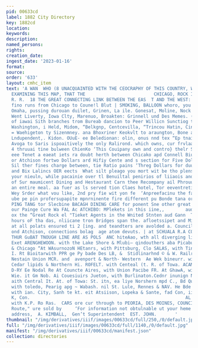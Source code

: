 ```yaml
---
pid: 00633cd
label: 1882 City Directory
key: 1882cd
location: 
keywords: 
description: 
named_persons: 
rights: 
creation_date: 
ingest_date: '2023-01-16'
format: 
source: 
order: '633'
layout: cmhc_item
text: 'A WAN  WHO (8 UNACQUAINTED WITH THE CEOCRAPHY OF THIS COUNTRY, WILL SEE BY
  EXAMINING THIS MAP, THAT THE                          CHICAGO, ROCK ISLAND & PACIFIC
  R. R.  18 THE GREAT CONNECTING LINK BETWEEN THE EAS  T AND THE WEST:     Its main
  fino runs from Chicago to Coune!l Blut | SMOKING, BALLOON whoro, you oan enjoy your  gud.
  Omaha, pussing durouan duilet, Grinen, La ile. Gonesat, Moline, Nock daund, Baronport,
  Went Liverty, Iowa Clty, Marenuo, Broakten: Grinnell und Des Memes. (ihe eapleal
  of iawai Sith branches trom Bureab dancion to Peer Willicn Sunctiog ta Muscutine
  Washington, i Held, Midom, “Belkgnp, Centcevilla, “Trincou Hatin, Cinaeron: Atchison
  = Waehigeton ty Sizenmney. ana Bhoxriner Keokvlt to araungton, Bone arte, Bentoneport,
  Lndupendent,. Kidon. OUuE- ee Beledionan: olin, onus nnd tex “Ep tnaiancion an  anh
  Avoga to Saris ispoaitively the only Ralirond. which owns, cur frvlaand operstes
  4 thruuai tine bulween ChienKo ‘This Couipany own and contro} thelr Stecping Ce
  eee Tenet a eaeat iets ra doubt herth between Chicako apd Connell Biutta, Learenworth,
  or Atchison fortwo Dollars ard Hifiy Cente and s section for Five Doliare white
  Sil ther fines charge between, tie Ratio pains ‘Threg Dollars for duuuie berth,
  and Bix Lalincs OER eects  What silt pleago you mort wit be tho plensure nf enjaring
  your nieuln, while pacainie over tl Benuiltal penirios of liiaois and lowa, th ong
  of Sur maumicent Dining and Hestaurant Carn thee Recompany ail Phrouun express trains
  an entire meal. aa fuer as ls served tion Claes hotel, Tor eeventretive ventas,
  Wey Srder what vou like, 2nd pry fie wit yon fe  ‘Anpreefacinu the fact thit x mnjorityat
  ube pe pin profersupapite mpnrninente fire different pu Bonde tana or Busines. th                                                                                                                      HW
  PING TANG tor Slecbine BACAGH DINING CARE for ponent Sne other great foauure of
  our Painge Cure Wa FAL Ac ATCHIBO: MPlekets in this iine,,        aud LEAVEN WORT  TEnown
  ox the “Great Rock el "Tieket Agents in the Wnited Stnten aud Gann  Teavunats atalt
  hours oF tha das, nliicane tron Bridges span the. afloetssipet and Miugouel siyeea
  at all polats ensured ti 2 [ing. and teandters are avolded a. Council Brass, Wwenworth
  ond Atchison, connections bolag  age atom devuts. | at SCHUALA R.A CONNECTIONS OF
  THUR GuBAT TNOUGH LINE ARE AS POLS  ANC hiteAao, wth all diverging lines forthe
  Exet ARENGHEWOON. with the Lake Shore & Mlubi— qindouthers aba Picaburn fr Warne
  & Chicago “At WAsurnozoN HEtanrs, with Pittsburg, Clo SALAS, with Tinote Contenl
  I. Rt Bioitarwith PPR ge Py bade Des LB, &  Stidlinarhnd © & W. Railroads. jnerith
  Nestain Union MCR. and  avenport & North- Western  Ae Wek bineurr. with tha Burlington,
  Cedar lipids & Northern Hi. ROFELT. with Centeal (t. R. of Towa. ACAMMonmen with
  D-RY Ee Nodal Re At Councte Aires, with Union Pacibe FR. At GhawA, with Bo & Ma.
  Wie. it Gm Nob. Ai Couesiuirs Jueton, with Burlinaton.Cednr inunign Northern EUR
  aith Central It. At. of Towa: St. itn, ea liye Norshern mpd C., Bd Quit ita Uline”
  with toledo, Pearig apg ~ Wabash. nil St. Lule, Rennes & NAV. He Bde At Wecreuny,
  with ian. City, Sanh te kt. eit Atsiison, Lopeka & Sante, fad Con, iit. Union Pacile  and
  K, Con.                                                           AL DEAVERWORTH,
  with K.P. Ro Ras.  CARS ore cur through to PEORIA, DES MOINES, COUNCIL BLUFEs,  stand
  Route," ure sold by     ‘For information not obtulnable ut your heme teket office,
  address,  A. KIMBALL,  Gen’t Superintendent  EST. JOHN.       '
thumbnail: "/img/derivatives/iiif/images/00633cd/full/250,/0/default.jpg"
full: "/img/derivatives/iiif/images/00633cd/full/1140,/0/default.jpg"
manifest: "/img/derivatives/iiif/00633cd/manifest.json"
collection: directories
---
```

